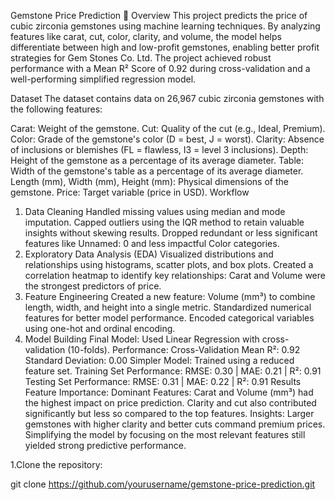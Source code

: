 Gemstone Price Prediction 💎
Overview
This project predicts the price of cubic zirconia gemstones using machine learning techniques. By analyzing features like carat, cut, color, clarity, and volume, the model helps differentiate between high and low-profit gemstones, enabling better profit strategies for Gem Stones Co. Ltd. The project achieved robust performance with a Mean R² Score of 0.92 during cross-validation and a well-performing simplified regression model.

Dataset
The dataset contains data on 26,967 cubic zirconia gemstones with the following features:

Carat: Weight of the gemstone.
Cut: Quality of the cut (e.g., Ideal, Premium).
Color: Grade of the gemstone's color (D = best, J = worst).
Clarity: Absence of inclusions or blemishes (FL = flawless, I3 = level 3 inclusions).
Depth: Height of the gemstone as a percentage of its average diameter.
Table: Width of the gemstone's table as a percentage of its average diameter.
Length (mm), Width (mm), Height (mm): Physical dimensions of the gemstone.
Price: Target variable (price in USD).
Workflow
1. Data Cleaning
Handled missing values using median and mode imputation.
Capped outliers using the IQR method to retain valuable insights without skewing results.
Dropped redundant or less significant features like Unnamed: 0 and less impactful Color categories.
2. Exploratory Data Analysis (EDA)
Visualized distributions and relationships using histograms, scatter plots, and box plots.
Created a correlation heatmap to identify key relationships:
Carat and Volume were the strongest predictors of price.
3. Feature Engineering
Created a new feature: Volume (mm³) to combine length, width, and height into a single metric.
Standardized numerical features for better model performance.
Encoded categorical variables using one-hot and ordinal encoding.
4. Model Building
Final Model:
Used Linear Regression with cross-validation (10-folds).
Performance:
Cross-Validation Mean R²: 0.92
Standard Deviation: 0.00
Simpler Model:
Trained using a reduced feature set.
Training Set Performance:
RMSE: 0.30 | MAE: 0.21 | R²: 0.91
Testing Set Performance:
RMSE: 0.31 | MAE: 0.22 | R²: 0.91
Results
Feature Importance:
Dominant Features: Carat and Volume (mm³) had the highest impact on price prediction.
Clarity and cut also contributed significantly but less so compared to the top features.
Insights:
Larger gemstones with higher clarity and better cuts command premium prices.
Simplifying the model by focusing on the most relevant features still yielded strong predictive performance.

1.Clone the repository:
 
git clone https://github.com/yourusername/gemstone-price-prediction.git

